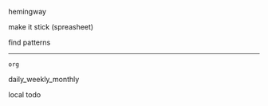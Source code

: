 hemingway

make it stick (spreasheet)

find patterns

---


`org`

daily_weekly_monthly

local todo
